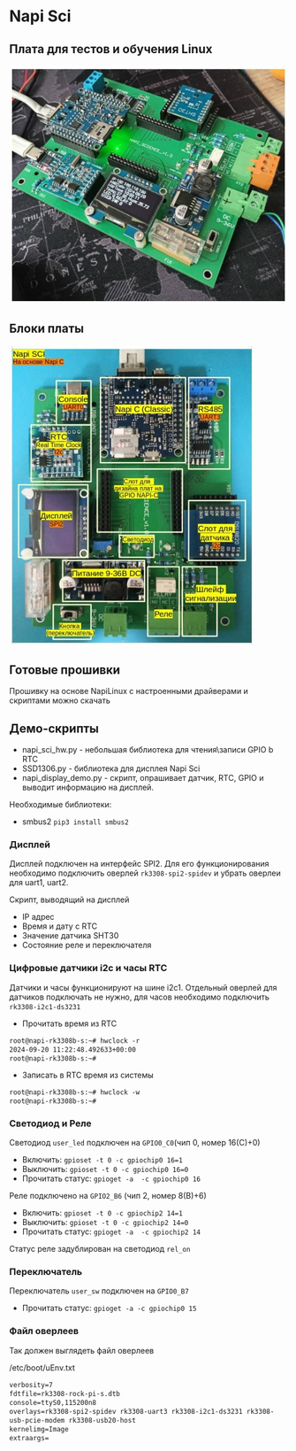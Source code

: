 # Napi Sci

## Плата для тестов и обучения Linux

![](images/napi-sci1.jpg)


## Блоки платы

![](images/napi-sci-blocks.jpg)

## Готовые прошивки

Прошивку на основе NapiLinux с настроенными драйверами и скриптами можно скачать 

## Демо-скрипты

- napi_sci_hw.py - небольшая библиотека для чтения\записи GPIO b RTC
- SSD1306.py - библиотека для дисплея Napi Sci
- napi_display_demo.py - скрипт, опрашивает датчик, RTC, GPIO и выводит информацию на дисплей.

Необходимые библиотеки:

- smbus2  `pip3 install smbus2`


### Дисплей

Дисплей подключен на интерфейс SPI2. Для его функционирования необходимо подключить оверлей `rk3308-spi2-spidev` и убрать оверлеи для uart1, uart2.

Скрипт, выводящий на дисплей
- IP адрес
- Время и дату с RTC
- Значение датчика SHT30
- Состояние реле и переключателя 


### Цифровые датчики i2c и часы RTC 

Датчики и часы функционируют на шине i2c1. Отдельный оверлей для датчиков подключать не нужно, для часов необходимо подключить `rk3308-i2c1-ds3231`

- Прочитать время из RTC

```
root@napi-rk3308b-s:~# hwclock -r
2024-09-20 11:22:48.492633+00:00
root@napi-rk3308b-s:~# 
```
- Записать в RTC время из системы 

```
root@napi-rk3308b-s:~# hwclock -w
root@napi-rk3308b-s:~# 

```

### Светодиод и Реле

Светодиод `user_led` подключен на `GPIO0_C0`(чип 0, номер 16(C)+0)
- Включить: `gpioset -t 0 -c gpiochip0 16=1`
- Выключить: `gpioset -t 0 -c gpiochip0 16=0`
- Прочитать статус: `gpioget -a  -c gpiochip0 16` 

Реле подключено на `GPIO2_B6` (чип 2, номер 8(B)+6)
- Включить: `gpioset -t 0 -c gpiochip2 14=1`
- Выключить: `gpioset -t 0 -c gpiochip2 14=0`
- Прочитать статус: `gpioget -a  -c gpiochip2 14` 

Статус реле задублирован на светодиод `rel_on`

### Переключатель

Переключатель `user_sw` подключен на `GPIO0_B7`
- Прочитать статус: `gpioget -a -c gpiochip0 15`

 

### Файл оверлеев

Так должен выглядеть файл оверлеев

/etc/boot/uEnv.txt

```
verbosity=7
fdtfile=rk3308-rock-pi-s.dtb
console=ttyS0,115200n8
overlays=rk3308-spi2-spidev rk3308-uart3 rk3308-i2c1-ds3231 rk3308-usb-pcie-modem rk3308-usb20-host
kernelimg=Image
extraargs=

```




